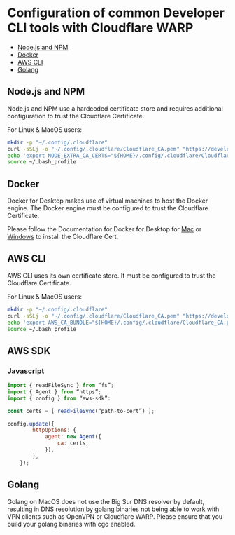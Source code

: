 # Configuration of common Developer CLI tools with Cloudflare WARP

- [Node.js and NPM](#nodejs-and-npm)
- [Docker](#docker)
- [AWS CLI](#aws-cli)
- [Golang](#golang)


## Node.js and NPM


Node.js and NPM use a hardcoded certificate store and requires additional configuration to trust the Cloudflare Certificate.

For Linux & MacOS users:
```bash
mkdir -p "~/.config/.cloudflare"
curl -sSLj -o "~/.config/.cloudflare/Cloudflare_CA.pem" "https://developers.cloudflare.com/cloudflare-one/static/documentation/connections/Cloudflare_CA.pem"
echo 'export NODE_EXTRA_CA_CERTS="${HOME}/.config/.cloudflare/Cloudflare_CA.pem"' | tee -a "${$HOME}/.bash_profile"
source ~/.bash_profile
```


## Docker

Docker for Desktop makes use of virtual machines to host the Docker engine. The Docker engine must be configured to trust the Cloudflare Certificate.

Please follow the Documentation for Docker for Desktop for [Mac](https://docs.docker.com/desktop/mac/#add-tls-certificates) or [Windows](https://docs.docker.com/desktop/windows/#adding-tls-certificates) to install the Cloudflare Cert.

## AWS CLI

AWS CLI uses its own certificate store. It must be configured to trust the Cloudflare Certificate.

For Linux & MacOS users:
```bash
mkdir -p "~/.config/.cloudflare"
curl -sSLj -o "~/.config/.cloudflare/Cloudflare_CA.pem" "https://developers.cloudflare.com/cloudflare-one/static/documentation/connections/Cloudflare_CA.pem"
echo 'export AWS_CA_BUNDLE="${HOME}/.config/.cloudflare/Cloudflare_CA.pem"' | tee -a ${HOME}/.bash_profile
source ~/.bash_profile
```



## AWS SDK


### Javascript
```js
import { readFileSync } from “fs”;
import { Agent } from “https”;
import { config } from “aws-sdk”:

const certs = [ readFileSync(“path-to-cert”) ];

config.update({
        httpOptions: {
            agent: new Agent({
                ca: certs,
            }),
        },
    });
```


## Golang
Golang on MacOS does not use the Big Sur DNS resolver by default, resulting in DNS resolution by golang binaries not being able to work with VPN clients such as OpenVPN or Cloudflare WARP. Please ensure that you build your golang binaries with cgo enabled.
